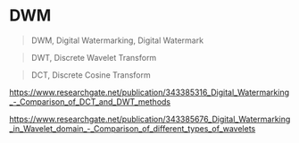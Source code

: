 # DWM



> DWM,	Digital Watermarking, Digital Watermark

> DWT,	Discrete Wavelet Transform

> DCT,	Discrete Cosine Transform


https://www.researchgate.net/publication/343385316_Digital_Watermarking_-_Comparison_of_DCT_and_DWT_methods

https://www.researchgate.net/publication/343385676_Digital_Watermarking_in_Wavelet_domain_-_Comparison_of_different_types_of_wavelets

